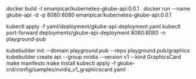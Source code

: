 
docker build -t emanpicar/kubernetes-gkube-api:0.0.1 .
docker run --name gkube-api -d -p 8080:8080 emanpicar/kubernetes-gkube-api:0.0.1

kubectl apply -f yaml/deployment/gkube-api-deployment.yaml
kubectl port-forward deployments/gkube-api-deployment 8080:8080 -n playground-pub

kubebuilder init --domain playground.pub --repo playground.pub/graphics
kubebuilder create api --group nvidia --version v1 --kind GraphicsCard
make manifests
make install
kubectl apply -f gkube-crd/config/samples/nvidia_v1_graphicscard.yaml